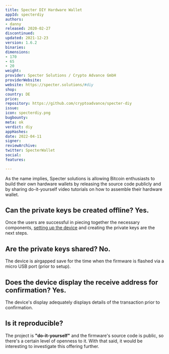 ```yaml
---
title: Specter DIY Hardware Wallet
appId: specterdiy
authors:
- danny
released: 2020-02-27
discontinued: 
updated: 2021-12-23
version: 1.6.2
binaries: 
dimensions:
- 170
- 65
- 20
weight: 
provider: Specter Solutions / Crypto Advance GmbH
providerWebsite: 
website: https://specter.solutions/#diy
shop: 
country: DE
price: 
repository: https://github.com/cryptoadvance/specter-diy
issue: 
icon: specterdiy.png
bugbounty: 
meta: ok
verdict: diy
appHashes: 
date: 2022-04-11
signer: 
reviewArchive: 
twitter: SpecterWallet
social: 
features: 

---
```


As the name implies, Specter solutions is allowing Bitcoin enthusiasts to build their own hardware wallets by releasing the source code publicly and by sharing do-it-yourself video tutorials on how to assemble their hardware wallet.

## Can the private keys be created offline? Yes.

Once the users are successful in piecing together the necessary components, [setting up the device](https://www.youtube.com/watch?v=1H7FqG_FmCw) and creating the private keys are the next steps.

## Are the private keys shared? No.

The device is airgapped save for the time when the firmware is flashed via a micro USB port (prior to setup).

## Does the device display the receive address for confirmation? Yes.

The device's display adequately displays details of the transaction prior to confirmation.

## Is it reproducible?

The project is **"do-it-yourself"** and the firmware's source code is public, so there's a certain level of openness to it. With that said, it would be interesting to investigate this offering further.